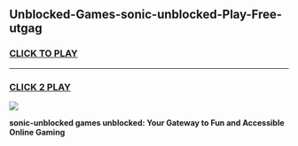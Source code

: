 
## Unblocked-Games-sonic-unblocked-Play-Free-utgag
<h3>
<a href="https://premium76.site?title=sonic-unblocked&ref=21A">CLICK TO PLAY</a></h3>
<hr>

<h3>
<a href="https://premium76.site?title=sonic-unblocked&ref=21A">CLICK 2 PLAY</a>
  
</h3>

<a href="https://premium76.site?title=sonic-unblocked&ref=21A"><img src="https://clearcache.store/games.png"></a>


**sonic-unblocked games unblocked: Your Gateway to Fun and Accessible Online Gaming**
